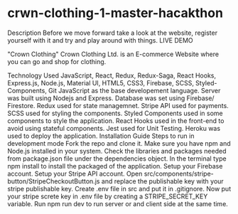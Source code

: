 # crwn-clothing-1-master-hacakthon
Description
Before we move forward take a look at the website, register yourself with it and try and play around with things.   LIVE DEMO

"Crown Clothing" Crown Clothing Ltd. is an E-commerce Website where you can go and shop for clothing.

Technology Used
JavaScript, React, Redux, Redux-Saga, React Hooks, Express.js, Node.js, Material UI, HTML5, CSS3, Firebase, SCSS, Styled-Components, Git
JavaScript as the base developement language.
Server was built using Nodejs and Express.
Database was set using Firebase/ Firestore.
Redux used for state managemnet.
Stripe API used for payments.
SCSS used for styling the components.
Styled Components used in some components to style the application.
React Hooks used in the front-end to avoid using stateful components.
Jest used for Unit Testing.
Heroku was used to deploy the application.
Installation Guide
Steps to run in development mode
Fork the repo and clone it.
Make sure you have npm and Node.js installed in your system.
Check the libraries and packages needed from package.json file under the dependencies object.
In the terminal type npm install to install the packaged of the application.
Setup your Firebase account.
Setup your Stripe API account.
Open src/components/stripe-button/StripeCheckoutButton.js and replace the publishable key with your stripe publishable key.
Create .env file in src and put it in .gitignore. Now put your stripe screte key in .env file by creating a STRIPE_SECRET_KEY variable.
Run npm run dev to run server or and client side at the same time.
